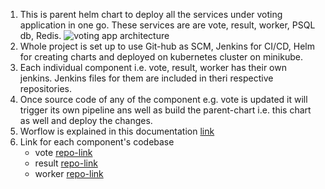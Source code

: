 1. This is parent helm chart to deploy all the services under voting application in one go. These services are are vote, result, worker, PSQL db, Redis.
![voting app architecture](https://bday2021.play-with-docker.com/images/voting-app/architecture.png)
2. Whole project is set up to use Git-hub as SCM, Jenkins for CI/CD, Helm for creating charts and deployed on kubernetes cluster on minikube.
3. Each individual component i.e. vote, result, worker has their own jenkins. Jenkins files for them are included in theri respective repositories.
4. Once source code of any of the component e.g. vote is updated it will trigger its own pipeline ans well as build the parent-chart i.e. this chart as well and deploy the changes. 
3. Worflow is explained in this documentation [link](https://docs.google.com/document/d/16onAjYJYHIk76hUNTcbKHXnH9bnrX91l1BCHE3kOc2M/edit?usp=sharing)
3. Link for each component's codebase
    - vote [repo-link](https://github.com/vikasharya00/voting-app-vote.git)
    - result [repo-link](https://github.com/vikasharya00/voting-app-result.git)
    - worker [repo-link](https://github.com/vikasharya00/voting-app-worker.git)

